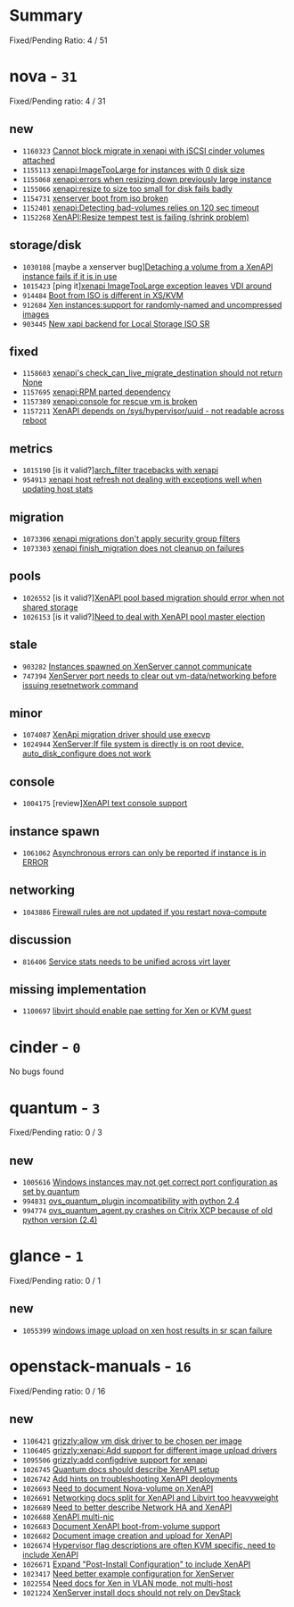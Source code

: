 # Summary

Fixed/Pending Ratio: 4 / 51

# nova  - `31`

Fixed/Pending ratio: 4 / 31

## new

 * `1160323` [Cannot block migrate in xenapi with iSCSI cinder volumes attached](https://bugs.launchpad.net/nova/+bug/1160323)
 * `1155113` [xenapi:ImageTooLarge for instances with 0 disk size](https://bugs.launchpad.net/nova/+bug/1155113)
 * `1155068` [xenapi:errors when resizing down previously large instance](https://bugs.launchpad.net/nova/+bug/1155068)
 * `1155066` [xenapi:resize to size too small for disk fails badly](https://bugs.launchpad.net/nova/+bug/1155066)
 * `1154731` [xenserver boot from iso broken](https://bugs.launchpad.net/nova/+bug/1154731)
 * `1152401` [xenapi:Detecting bad-volumes relies on 120 sec timeout](https://bugs.launchpad.net/nova/+bug/1152401)
 * `1152268` [XenAPI:Resize tempest test is failing (shrink problem)](https://bugs.launchpad.net/nova/+bug/1152268)

## storage/disk

 * `1030108` [maybe a xenserver bug][Detaching a volume from a XenAPI instance fails if it is in use](https://bugs.launchpad.net/nova/+bug/1030108)
 * `1015423` [ping it][xenapi ImageTooLarge exception leaves VDI around](https://bugs.launchpad.net/nova/+bug/1015423)
 * `914484` [Boot from ISO is different in XS/KVM](https://bugs.launchpad.net/nova/+bug/914484)
 * `912684` [Xen instances:support for randomly-named and uncompressed images](https://bugs.launchpad.net/nova/+bug/912684)
 * `903445` [New xapi backend for Local Storage ISO SR](https://bugs.launchpad.net/nova/+bug/903445)

## fixed

 * `1158603` [xenapi's check_can_live_migrate_destination should not return None](https://bugs.launchpad.net/nova/+bug/1158603)
 * `1157695` [xenapi:RPM parted dependency](https://bugs.launchpad.net/nova/+bug/1157695)
 * `1157389` [xenapi:console for rescue vm is broken](https://bugs.launchpad.net/nova/+bug/1157389)
 * `1157211` [XenAPI depends on /sys/hypervisor/uuid - not readable across reboot](https://bugs.launchpad.net/nova/+bug/1157211)

## metrics

 * `1015190` [is it valid?][arch_filter tracebacks with xenapi](https://bugs.launchpad.net/nova/+bug/1015190)
 * `954913` [xenapi host refresh not dealing with exceptions well when updating host stats](https://bugs.launchpad.net/nova/+bug/954913)

## migration

 * `1073306` [xenapi migrations don't apply security group filters](https://bugs.launchpad.net/nova/+bug/1073306)
 * `1073303` [xenapi finish_migration does not cleanup on failures](https://bugs.launchpad.net/nova/+bug/1073303)

## pools

 * `1026552` [is it valid?][XenAPI pool based migration should error when not shared storage](https://bugs.launchpad.net/nova/+bug/1026552)
 * `1026153` [is it valid?][Need to deal with XenAPI pool master election](https://bugs.launchpad.net/nova/+bug/1026153)

## stale

 * `903282` [Instances spawned on XenServer cannot communicate](https://bugs.launchpad.net/nova/+bug/903282)
 * `747394` [XenServer port needs to clear out vm-data/networking before issuing resetnetwork command](https://bugs.launchpad.net/nova/+bug/747394)

## minor

 * `1074087` [XenApi migration driver should use execvp](https://bugs.launchpad.net/nova/+bug/1074087)
 * `1024944` [XenServer:If file system is directly is on root device, auto_disk_configure does not work](https://bugs.launchpad.net/nova/+bug/1024944)

## console

 * `1004175` [review][XenAPI text console support](https://bugs.launchpad.net/nova/+bug/1004175)

## instance spawn

 * `1061062` [Asynchronous errors can only be reported if instance is in ERROR](https://bugs.launchpad.net/nova/+bug/1061062)

## networking

 * `1043886` [Firewall rules are not updated if you restart nova-compute](https://bugs.launchpad.net/nova/+bug/1043886)

## discussion

 * `816406` [Service stats needs to be unified across virt layer](https://bugs.launchpad.net/nova/+bug/816406)

## missing implementation

 * `1100697` [libvirt should enable pae setting for Xen or KVM guest](https://bugs.launchpad.net/nova/+bug/1100697)

# cinder  - `0`

No bugs found

# quantum  - `3`

Fixed/Pending ratio: 0 / 3

## new

 * `1005616` [Windows instances may not get correct port configuration as set by quantum](https://bugs.launchpad.net/quantum/+bug/1005616)
 * `994831` [ovs_quantum_plugin incompatibility with python 2.4](https://bugs.launchpad.net/quantum/+bug/994831)
 * `994774` [ovs_quantum_agent.py crashes on Citrix XCP because of old python version (2.4)](https://bugs.launchpad.net/quantum/+bug/994774)

# glance  - `1`

Fixed/Pending ratio: 0 / 1

## new

 * `1055399` [windows image upload on xen host results in sr scan failure](https://bugs.launchpad.net/glance/+bug/1055399)

# openstack-manuals  - `16`

Fixed/Pending ratio: 0 / 16

## new

 * `1106421` [grizzly:allow vm disk driver to be chosen per image](https://bugs.launchpad.net/openstack-manuals/+bug/1106421)
 * `1106405` [grizzly:xenapi:Add support for different image upload drivers](https://bugs.launchpad.net/openstack-manuals/+bug/1106405)
 * `1095506` [grizzly:add configdrive support for xenapi](https://bugs.launchpad.net/openstack-manuals/+bug/1095506)
 * `1026745` [Quantum docs should describe XenAPI setup](https://bugs.launchpad.net/openstack-manuals/+bug/1026745)
 * `1026742` [Add hints on troubleshooting XenAPI deployments](https://bugs.launchpad.net/openstack-manuals/+bug/1026742)
 * `1026693` [Need to document Nova-volume on XenAPI](https://bugs.launchpad.net/openstack-manuals/+bug/1026693)
 * `1026691` [Networking docs split for XenAPI and Libvirt too heavyweight](https://bugs.launchpad.net/openstack-manuals/+bug/1026691)
 * `1026689` [Need to better describe Network HA and XenAPI](https://bugs.launchpad.net/openstack-manuals/+bug/1026689)
 * `1026688` [XenAPI multi-nic](https://bugs.launchpad.net/openstack-manuals/+bug/1026688)
 * `1026683` [Document XenAPI boot-from-volume support](https://bugs.launchpad.net/openstack-manuals/+bug/1026683)
 * `1026682` [Document image creation and upload for XenAPI](https://bugs.launchpad.net/openstack-manuals/+bug/1026682)
 * `1026674` [Hypervisor flag descriptions are often KVM specific, need to include XenAPI](https://bugs.launchpad.net/openstack-manuals/+bug/1026674)
 * `1026671` [Expand "Post-Install Configuration" to include XenAPI](https://bugs.launchpad.net/openstack-manuals/+bug/1026671)
 * `1023417` [Need better example configuration for XenServer](https://bugs.launchpad.net/openstack-manuals/+bug/1023417)
 * `1022554` [Need docs for Xen in VLAN mode, not multi-host](https://bugs.launchpad.net/openstack-manuals/+bug/1022554)
 * `1021224` [XenServer install docs should not rely on DevStack](https://bugs.launchpad.net/openstack-manuals/+bug/1021224)

